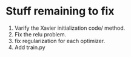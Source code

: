 # Stuff remaining to fix
1. Varify the Xavier initialization code/ method.
2. Fix the relu problem.
3. fix regularization for each optimizer.
4. Add train.py

